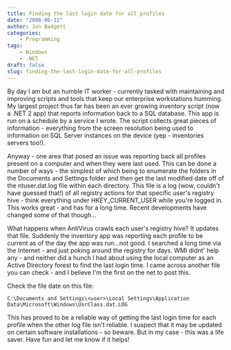 ```yaml
---
title: Finding the last login date for all profiles
date: "2008-06-12"
author: Jon Badgett
categories:
    - Programming
tags:
    - Windows
    - .NET
draft: false
slug: finding-the-last-login-date-for-all-profiles
---
```


By day I am but an humble IT worker - currently tasked with maintaining and
improving scripts and tools that keep our enterprise workstations humming. My
largest project thus far has been an ever growing inventory script (now a .NET 2
app) that reports information back to a SQL database. This app is run on a
schedule by a service I wrote. The script collects great pieces of information -
everything from the screen resolution being used to information on SQL Server
instances on the device (yep - inventories servers too!).

Anyway - one area that posed an issue was reporting back all profiles present on a
computer and when they were last used. This can be done a number of ways - the
simplest of which being to enumerate the folders in the Documents and Settings
folder and then get the last modified date off of the ntuser.dat.log file within
each directory. This file is a log (wow, couldn't have guessed that!) of all
registry actions for that specific user's registry hive - think everything under
HKEY_CURRENT_USER while you're logged in. This works great - and has for a long
time. Recent developments have changed some of that though...

What happens when AntiVirus crawls each user's registry hive? It updates that file.
Suddenly the inventory app was reporting each profile to be current as of the
day the app was run...not good. I searched a long time via the Internet - and
just poking around the registry for days. WMI didnt' help any - and neither did
a hunch I had about using the local computer as an Active Directory forest to
find the last login time. I came across another file you can check - and I
believe I'm the first on the net to post this.

Check the file date on this file:

```
C:\Documents and Settings\<user>\Local Settings\Application Data\Microsoft\Windows\UsrClass.dat.LOG
```

This has proved to be a reliable way of getting the last login time for each profile when
the other log file isn't reliable. I suspect that it may be updated on certain
software installations - so beware. But in my case - this was a life saver. Have
fun and let me know if it helps!
